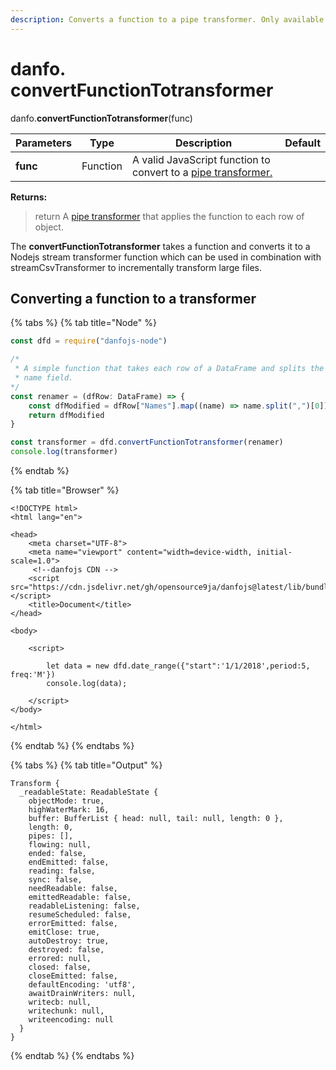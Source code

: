 ```yaml
---
description: Converts a function to a pipe transformer. Only available in Nodejs version.
---
```


# danfo. convertFunctionTotransformer

danfo.**convertFunctionTotransformer**(func)&#x20;

| Parameters | Type     | Description                                                                                                                         | Default |
| ---------- | -------- | ----------------------------------------------------------------------------------------------------------------------------------- | ------- |
| **func**   | Function | A valid JavaScript function to convert to a [pipe transformer.](https://nodejs.org/api/stream.html#implementing-a-transform-stream) |         |

**Returns:**

> return A [pipe transformer](https://nodejs.org/api/stream.html#implementing-a-transform-stream) that applies the function to each row of object.

The **convertFunctionTotransformer** takes a function and converts it to a Nodejs stream transformer function which can be used in combination with streamCsvTransformer to incrementally transform large files.&#x20;

## **Converting a function to a transformer**

{% tabs %}
{% tab title="Node" %}
```javascript
const dfd = require("danfojs-node")

/*
 * A simple function that takes each row of a DataFrame and splits the
 * name field. 
*/
const renamer = (dfRow: DataFrame) => {
    const dfModified = dfRow["Names"].map((name) => name.split(",")[0])
    return dfModified
}

const transformer = dfd.convertFunctionTotransformer(renamer)
console.log(transformer)
```
{% endtab %}

{% tab title="Browser" %}
```markup
<!DOCTYPE html>
<html lang="en">

<head>
    <meta charset="UTF-8">
    <meta name="viewport" content="width=device-width, initial-scale=1.0">
     <!--danfojs CDN -->
    <script src="https://cdn.jsdelivr.net/gh/opensource9ja/danfojs@latest/lib/bundle.js"></script>
    <title>Document</title>
</head>

<body>

    <script>

        let data = new dfd.date_range({"start":'1/1/2018',period:5, freq:'M'})
        console.log(data);
         
    </script>
</body>

</html>
```
{% endtab %}
{% endtabs %}

{% tabs %}
{% tab title="Output" %}
```
Transform {
  _readableState: ReadableState {
    objectMode: true,
    highWaterMark: 16,
    buffer: BufferList { head: null, tail: null, length: 0 },
    length: 0,
    pipes: [],
    flowing: null,
    ended: false,
    endEmitted: false,
    reading: false,
    sync: false,
    needReadable: false,
    emittedReadable: false,
    readableListening: false,
    resumeScheduled: false,
    errorEmitted: false,
    emitClose: true,
    autoDestroy: true,
    destroyed: false,
    errored: null,
    closed: false,
    closeEmitted: false,
    defaultEncoding: 'utf8',
    awaitDrainWriters: null,
    writecb: null,
    writechunk: null,
    writeencoding: null
  }
}
```
{% endtab %}
{% endtabs %}
